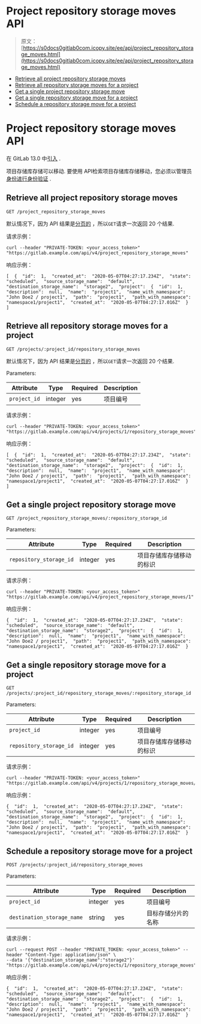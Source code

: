 # Project repository storage moves API

> 原文：[https://s0docs0gitlab0com.icopy.site/ee/api/project_repository_storage_moves.html](https://s0docs0gitlab0com.icopy.site/ee/api/project_repository_storage_moves.html)

*   [Retrieve all project repository storage moves](#retrieve-all-project-repository-storage-moves)
*   [Retrieve all repository storage moves for a project](#retrieve-all-repository-storage-moves-for-a-project)
*   [Get a single project repository storage move](#get-a-single-project-repository-storage-move)
*   [Get a single repository storage move for a project](#get-a-single-repository-storage-move-for-a-project)
*   [Schedule a repository storage move for a project](#schedule-a-repository-storage-move-for-a-project)

# Project repository storage moves API[](#project-repository-storage-moves-api-core-only "Permalink")

在 GitLab 13.0 中[引入](https://gitlab.com/gitlab-org/gitlab/-/merge_requests/31285) .

项目存储库存储可以移动. 要使用 API​​检索项目存储库存储移动，您必须以管理员[身份进行身份验证](README.html#authentication) .

## Retrieve all project repository storage moves[](#retrieve-all-project-repository-storage-moves "Permalink")

```
GET /project_repository_storage_moves 
```

默认情况下，因为 API 结果是[分页的](README.html#pagination) ，所以`GET`请求一次返回 20 个结果.

请求示例：

```
curl --header "PRIVATE-TOKEN: <your_access_token>" "https://gitlab.example.com/api/v4/project_repository_storage_moves" 
```

响应示例：

```
[  {  "id":  1,  "created_at":  "2020-05-07T04:27:17.234Z",  "state":  "scheduled",  "source_storage_name":  "default",  "destination_storage_name":  "storage2",  "project":  {  "id":  1,  "description":  null,  "name":  "project1",  "name_with_namespace":  "John Doe2 / project1",  "path":  "project1",  "path_with_namespace":  "namespace1/project1",  "created_at":  "2020-05-07T04:27:17.016Z"  }  ] 
```

## Retrieve all repository storage moves for a project[](#retrieve-all-repository-storage-moves-for-a-project "Permalink")

```
GET /projects/:project_id/repository_storage_moves 
```

默认情况下，因为 API 结果是[分页的](README.html#pagination) ，所以`GET`请求一次返回 20 个结果.

Parameters:

| Attribute | Type | Required | Description |
| --- | --- | --- | --- |
| `project_id` | integer | yes | 项目编号 |

请求示例：

```
curl --header "PRIVATE-TOKEN: <your_access_token>" "https://gitlab.example.com/api/v4/projects/1/repository_storage_moves" 
```

响应示例：

```
[  {  "id":  1,  "created_at":  "2020-05-07T04:27:17.234Z",  "state":  "scheduled",  "source_storage_name":  "default",  "destination_storage_name":  "storage2",  "project":  {  "id":  1,  "description":  null,  "name":  "project1",  "name_with_namespace":  "John Doe2 / project1",  "path":  "project1",  "path_with_namespace":  "namespace1/project1",  "created_at":  "2020-05-07T04:27:17.016Z"  }  ] 
```

## Get a single project repository storage move[](#get-a-single-project-repository-storage-move "Permalink")

```
GET /project_repository_storage_moves/:repository_storage_id 
```

Parameters:

| Attribute | Type | Required | Description |
| --- | --- | --- | --- |
| `repository_storage_id` | integer | yes | 项目存储库存储移动的标识 |

请求示例：

```
curl --header "PRIVATE-TOKEN: <your_access_token>" "https://gitlab.example.com/api/v4/project_repository_storage_moves/1" 
```

响应示例：

```
{  "id":  1,  "created_at":  "2020-05-07T04:27:17.234Z",  "state":  "scheduled",  "source_storage_name":  "default",  "destination_storage_name":  "storage2",  "project":  {  "id":  1,  "description":  null,  "name":  "project1",  "name_with_namespace":  "John Doe2 / project1",  "path":  "project1",  "path_with_namespace":  "namespace1/project1",  "created_at":  "2020-05-07T04:27:17.016Z"  } 
```

## Get a single repository storage move for a project[](#get-a-single-repository-storage-move-for-a-project "Permalink")

```
GET /projects/:project_id/repository_storage_moves/:repository_storage_id 
```

Parameters:

| Attribute | Type | Required | Description |
| --- | --- | --- | --- |
| `project_id` | integer | yes | 项目编号 |
| `repository_storage_id` | integer | yes | 项目存储库存储移动的标识 |

请求示例：

```
curl --header "PRIVATE-TOKEN: <your_access_token>" "https://gitlab.example.com/api/v4/projects/1/repository_storage_moves/1" 
```

响应示例：

```
{  "id":  1,  "created_at":  "2020-05-07T04:27:17.234Z",  "state":  "scheduled",  "source_storage_name":  "default",  "destination_storage_name":  "storage2",  "project":  {  "id":  1,  "description":  null,  "name":  "project1",  "name_with_namespace":  "John Doe2 / project1",  "path":  "project1",  "path_with_namespace":  "namespace1/project1",  "created_at":  "2020-05-07T04:27:17.016Z"  } 
```

## Schedule a repository storage move for a project[](#schedule-a-repository-storage-move-for-a-project "Permalink")

```
POST /projects/:project_id/repository_storage_moves 
```

Parameters:

| Attribute | Type | Required | Description |
| --- | --- | --- | --- |
| `project_id` | integer | yes | 项目编号 |
| `destination_storage_name` | string | yes | 目标存储分片的名称 |

请求示例：

```
curl --request POST --header "PRIVATE_TOKEN: <your_access_token>" --header "Content-Type: application/json" \
--data '{"destination_storage_name":"storage2"}' "https://gitlab.example.com/api/v4/projects/1/repository_storage_moves" 
```

响应示例：

```
{  "id":  1,  "created_at":  "2020-05-07T04:27:17.234Z",  "state":  "scheduled",  "source_storage_name":  "default",  "destination_storage_name":  "storage2",  "project":  {  "id":  1,  "description":  null,  "name":  "project1",  "name_with_namespace":  "John Doe2 / project1",  "path":  "project1",  "path_with_namespace":  "namespace1/project1",  "created_at":  "2020-05-07T04:27:17.016Z"  } 
```